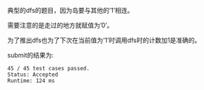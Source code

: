 典型的dfs的题目，因为岛要与其他的’1’相连。

需要注意的是走过的地方就赋值为’0’。

为了推出dfs也为了下次在当前值为’1’时调用dfs时的计数加1是准确的。

submit的结果为:
```
45 / 45 test cases passed.
Status: Accepted
Runtime: 124 ms
```

